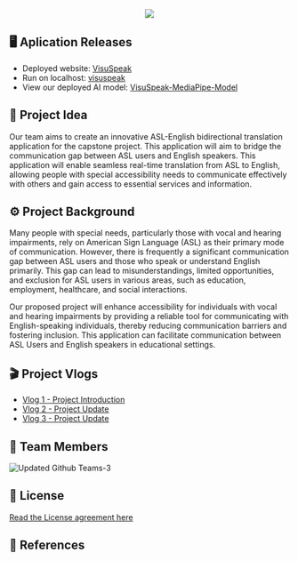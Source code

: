 <div align="center">
  <a href="https://www.visuspeak.ca"><img src="https://github.com/jfv492/VisuSpeak/assets/98986952/73343806-7cc4-41ba-8e53-f3c3cf25cee0"></a>
</div>

## 🖥️ Aplication Releases
- Deployed website: [VisuSpeak](https://www.visuspeak.ca)
- Run on localhost: [visuspeak](https://github.com/jfv492/VisuSpeak/tree/main/02.%20Project%20Development/a.%20Testing/Front-end/visuspeak)
- View our deployed AI model: [VisuSpeak-MediaPipe-Model](https://archishab.github.io/VisuSpeak-MediaPipe-Model/)

## 🎯 Project Idea 
Our team aims to create an innovative ASL-English bidirectional translation application for the capstone project. This application will aim to bridge the communication gap between ASL users and English speakers. This application will enable seamless real-time translation from ASL to English, allowing people with special accessibility needs to communicate effectively with others and gain access to essential services and information.

## ⚙️ Project Background
Many people with special needs, particularly those with vocal and hearing impairments, rely on American Sign Language (ASL) as their primary mode of communication. However, there is frequently a significant communication gap between ASL users and those who speak or understand English primarily. This gap can lead to misunderstandings, limited opportunities, and exclusion for ASL users in various areas, such as education, employment, healthcare, and social interactions.

Our proposed project will enhance accessibility for individuals with vocal and hearing impairments by providing a reliable tool for communicating with English-speaking individuals, thereby reducing communication barriers and fostering inclusion. This application can facilitate communication between ASL Users and English speakers in educational settings.

## 🎬 Project Vlogs
- [Vlog 1 - Project Introduction](https://youtu.be/9bbMHseRjPQ?si=mt2znEMGykmHlMx4)
- [Vlog 2 - Project Update](https://youtu.be/fPVWs4xmEK0?si=mfVZCNntbsyvqbJA)
- [Vlog 3 - Project Update](https://www.youtube.com/watch?v=-ziDf7P30js)


## 👥 Team Members
![Updated Github Teams-3](https://github.com/jfv492/VisuSpeak/assets/98986952/46ec9636-55be-41e6-a02c-49867797b81f)

## 📝 License 
[Read the License agreement here](https://github.com/jfv492/VisuSpeak/blob/main/LICENSE)


## 📄 References 
